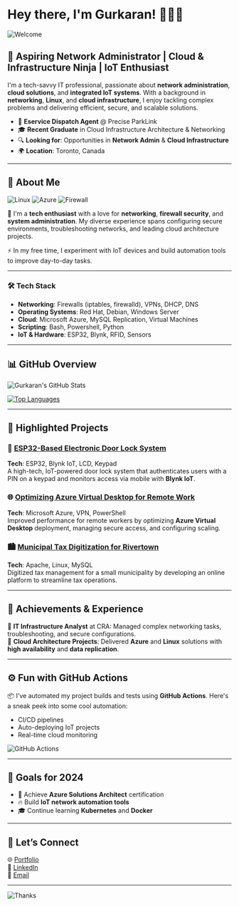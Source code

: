 # Hey there, I'm Gurkaran! 👨‍💻✨

![Welcome](https://img.shields.io/badge/Welcome%20to%20my-GitHub-blueviolet?style=for-the-badge&logo=github)

## 🚀 Aspiring Network Administrator | Cloud & Infrastructure Ninja | IoT Enthusiast

I'm a tech-savvy IT professional, passionate about **network administration**, **cloud solutions**, and **integrated IoT systems**. With a background in **networking**, **Linux**, and **cloud infrastructure**, I enjoy tackling complex problems and delivering efficient, secure, and scalable solutions.

- 🏢 **Eservice Dispatch Agent** @ Precise ParkLink  
- 🎓 **Recent Graduate** in Cloud Infrastructure Architecture & Networking  
- 🔍 **Looking for**: Opportunities in **Network Admin** & **Cloud Infrastructure**  
- 🌍 **Location**: Toronto, Canada

---

## 💼 **About Me**

![Linux](https://img.shields.io/badge/Linux-Experiences-black?style=for-the-badge&logo=linux&logoColor=white)
![Azure](https://img.shields.io/badge/Azure-Cloud-blue?style=for-the-badge&logo=microsoft-azure)
![Firewall](https://img.shields.io/badge/Firewall-Config-orange?style=for-the-badge&logo=fortinet)

🔧 I'm a **tech enthusiast** with a love for **networking**, **firewall security**, and **system administration**. My diverse experience spans configuring secure environments, troubleshooting networks, and leading cloud architecture projects.

⚡ In my free time, I experiment with IoT devices and build automation tools to improve day-to-day tasks.

---

### 🛠 **Tech Stack**

- **Networking**: Firewalls (iptables, firewalld), VPNs, DHCP, DNS
- **Operating Systems**: Red Hat, Debian, Windows Server
- **Cloud**: Microsoft Azure, MySQL Replication, Virtual Machines
- **Scripting**: Bash, Powershell, Python
- **IoT & Hardware**: ESP32, Blynk, RFID, Sensors

---

## 📊 **GitHub Overview**

![Gurkaran's GitHub Stats](https://github-readme-streak-stats.herokuapp.com/?username=gurkaran-singh1&theme=highcontrast&fire=DD2727&ring=5EBA4E)
  
[![Top Languages](https://github-readme-stats.vercel.app/api/top-langs/?username=gurkaran-singh1&layout=compact&theme=radical)](https://github.com/gurkaran-singh1/github-readme-stats)

---

## 🚧 **Highlighted Projects**

### 🔑 [ESP32-Based Electronic Door Lock System](https://github.com/your-project-link)
**Tech**: ESP32, Blynk IoT, LCD, Keypad  
A high-tech, IoT-powered door lock system that authenticates users with a PIN on a keypad and monitors access via mobile with **Blynk IoT**.

### 🌐 [Optimizing Azure Virtual Desktop for Remote Work](https://github.com/your-project-link)
**Tech**: Microsoft Azure, VPN, PowerShell  
Improved performance for remote workers by optimizing **Azure Virtual Desktop** deployment, managing secure access, and configuring scaling.

### 🏙 [Municipal Tax Digitization for Rivertown](https://github.com/your-project-link)
**Tech**: Apache, Linux, MySQL  
Digitized tax management for a small municipality by developing an online platform to streamline tax operations.

---

## 🌟 **Achievements & Experience**

🏅 **IT Infrastructure Analyst** at CRA: Managed complex networking tasks, troubleshooting, and secure configurations.  
🏅 **Cloud Architecture Projects**: Delivered **Azure** and **Linux** solutions with **high availability** and **data replication**.

---

## ⚙️ **Fun with GitHub Actions**

📦 I’ve automated my project builds and tests using **GitHub Actions**. Here's a sneak peek into some cool automation:

- CI/CD pipelines
- Auto-deploying IoT projects
- Real-time cloud monitoring

![GitHub Actions](https://img.shields.io/badge/GitHub-Actions-blue?style=flat-square&logo=github-actions&logoColor=white)

---

## 🎯 **Goals for 2024**
- 🚀 Achieve **Azure Solutions Architect** certification
- 🔥 Build **IoT network automation tools**
- 🎓 Continue learning **Kubernetes** and **Docker**

---

## 🤝 **Let’s Connect**

🌐 [Portfolio](https://your-portfolio-link)  
💼 [LinkedIn](https://linkedin.com/in/your-link)  
📧 [Email](mailto:your-email@gmail.com)  

---

![Thanks](https://img.shields.io/badge/Thanks%20for-Visiting%20🚀-blue?style=for-the-badge)

